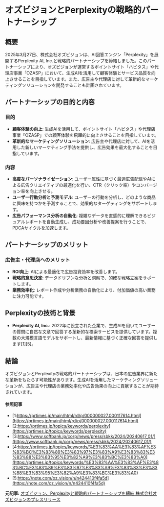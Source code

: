 # オズビジョンとPerplexityの戦略的パートナーシップ
## 概要

2025年3月27日、株式会社オズビジョンは、AI回答エンジン「Perplexity」を展開するPerplexity AI, Inc.と戦略的パートナーシップを締結しました。このパートナーシップにより、オズビジョンが運営するポイントサイト「ハピタス」や代理店事業「OZASP」において、生成AIを活用して顧客体験とサービス品質を向上させることを目指しています。また、広告主や代理店に対して革新的なマーケティングソリューションを開発することも計画されています。

## パートナーシップの目的と内容

### 目的
- **顧客体験の向上**: 生成AIを活用して、ポイントサイト「ハピタス」や代理店事業「OZASP」での顧客体験を飛躍的に向上させることを目指しています。
- **革新的なマーケティングソリューション**: 広告主や代理店に対して、AIを活用した新しいマーケティング手法を提供し、広告効果を最大化することを目指しています。

### 内容
- **高度なパーソナライゼーション**: ユーザー属性に基づく最適広告配信やAIによる広告クリエイティブの最適化を行い、CTR（クリック率）やコンバージョン率を向上させる。
- **ユーザー行動分析と予測モデル**: ユーザーの行動を分析し、どのような商品に興味を持つかを予測することで、効果的なターゲティングをサポートします。
- **広告パフォーマンス分析の自動化**: 複雑なデータを直感的に理解できるビジュアルレポートを自動生成し、成功要因分析や改善提案を行うことで、PDCAサイクルを加速します。

## パートナーシップのメリット

### 広告主・代理店へのメリット
- **ROI向上**: AIによる最適化で広告投資効率を改善します。
- **戦略的意思決定**: データドリブンな分析と洞察で、的確な戦略立案をサポートします。
- **業務効率化**: レポート作成や分析業務の自動化により、付加価値の高い業務に注力可能です。

## Perplexityの技術と背景

- **Perplexity AI, Inc.**: 2022年に設立された企業で、生成AIを用いてユーザーの質問に自然な文章で回答する革新的な検索サービスを提供しています。複数の大規模言語モデルをサポートし、最新情報に基づく正確な回答を提供します[1][5]。

## 結論

オズビジョンとPerplexityの戦略的パートナーシップは、日本の広告業界に新たな革新をもたらす可能性があります。生成AIを活用したマーケティングソリューションが、広告主や代理店の業務効率化や広告効果の向上に貢献することが期待されています。

#### 参照記事
- [1:https://prtimes.jp/main/html/rd/p/000000027.000117614.html](https://prtimes.jp/main/html/rd/p/000000027.000117614.html)
- [2:https://prtimes.jp/topics/keywords/perplexity](https://prtimes.jp/topics/keywords/perplexity)
- [3:https://www.softbank.jp/corp/news/press/sbkk/2024/20240617_01/](https://www.softbank.jp/corp/news/press/sbkk/2024/20240617_01/)
- [4:https://prtimes.jp/topics/keywords/%E3%83%AA%E3%83%AF%E3%83%BC%E3%83%89%E3%83%97%E3%83%A9%E3%83%83%E3%83%88%E3%83%95%E3%82%A9%E3%83%BC%E3%83%A0](https://prtimes.jp/topics/keywords/%E3%83%AA%E3%83%AF%E3%83%BC%E3%83%89%E3%83%97%E3%83%A9%E3%83%83%E3%83%88%E3%83%95%E3%82%A9%E3%83%BC%E3%83%A0)
- [5:https://note.com/oz_vision/n/n424410f4fa5d](https://note.com/oz_vision/n/n424410f4fa5d)


**元記事:** [オズビジョン、Perplexityと戦略的パートナーシップを締結 株式会社オズビジョンのプレスリリース](https://prtimes.jp/main/html/rd/p/000000027.000117614.html)